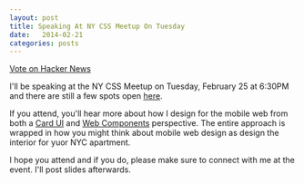 ```yaml
---
layout: post
title: Speaking At NY CSS Meetup On Tuesday
date:   2014-02-21
categories: posts
---
```


<a href="https://news.ycombinator.com/submit" class="hn-button" data-title="Speaking At NY CSS Meetup On Tuesday" data-count="horizontal">Vote on Hacker News</a>

I'll be speaking at the NY CSS Meetup on Tuesday, February 25 at 6:30PM and there are still a few spots open [here](http://www.meetup.com/nyccssux/events/156810572/).

If you attend, you'll hear more about how I design for the mobile web from both a [Card UI](https://www.google.com/search?q=card+ui&tbm=isch) and [Web Components](http://www.w3.org/TR/components-intro/) perspective. The entire approach is wrapped in how you might think about mobile web design as design the interior for yuor NYC apartment.

I hope you attend and if you do, please make sure to connect with me at the event. I'll post slides afterwards.